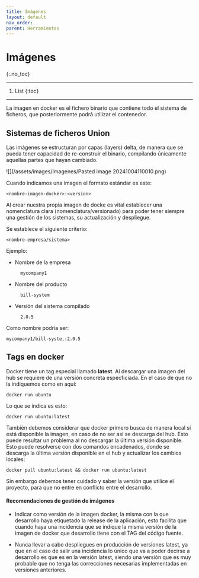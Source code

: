 ```yaml
---
title: Imágenes
layout: default
nav_order:
parent: Herramientas
---
```


# Imágenes
{:.no_toc}

---

1. List
{:toc}

---

La imagen en docker es el fichero binario que contiene todo el sistema de ficheros, que posteriormente podrá utilizar el contenedor. 

## Sistemas de ficheros Union

Las imágenes se estructuran por capas (layers) delta, de manera que se pueda tener capacidad de re-construir el binario, compilando únicamente aquellas partes que hayan cambiado.

![](/assets/images/Imagenes/Pasted image 20241004110010.png)

Cuando indicamos una imagen el formato estándar es este:

	<nombre-imagen-docker>:<version>


Al crear nuestra propia imagen de docke es vital establecer una nomenclatura clara (nomenclatura/versionado) para poder tener siempre una gestión de los sistemas, su actualización y despliegue.

Se establece el siguiente criterio:

	<nombre-empresa/sistema>

Ejemplo:

- Nombre de la empresa

		mycompany1

- Nombre del producto

		bill-system

- Versión del sistema compilado

		2.0.5

Como nombre podría ser:

	mycompany1/bill-syste,:2.0.5


## Tags en docker

Docker tiene un tag especial llamado **latest**. Al descargar una imagen del hub se requiere de una versión concreta especficiada. En el caso de que no la indiquemos como en aquí:

	docker run ubuntu

Lo que se indica es esto:

	docker run ubuntu:latest

También debemos considerar que docker primero busca de manera local si está disponible la imagen, en caso de no ser así se descarga del hub. Esto puede resultar un problema al no descargar la última versión disponible. Esto puede resolverse con dos comandos encadenados, donde se descarga la última versión disponible en el hub y actualizar los cambios locales:

	docker pull ubuntu:latest && docker run ubuntu:latest

Sin embargo debemos tener cuidado y saber la versión que utilice el proyecto, para que no entre en conflicto entre el desarrollo.


#### Recomendaciones de gestión de imágenes

- Indicar como versión de la imagen docker, la misma con la que desarrollo haya etiquetado la release de la aplicación, esto facilita que cuando haya una incidencia que se indique la misma versión de la imagen de docker que desarrollo tiene con el TAG del código fuente.

- Nunca llevar a cabo despliegues en producción de versiones latest, ya que en el caso de salir una incidencia lo único que va a poder decirse a desarrollo es que es en la versión latest, siendo una versión que es muy probable que no tenga las correcciones necesarias implementadas en versiones anteriores.